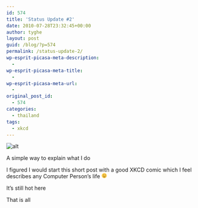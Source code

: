 ```yaml
---
id: 574
title: 'Status Update #2'
date: 2010-07-28T23:32:45+00:00
author: tyghe
layout: post
guid: /blog/?p=574
permalink: /status-update-2/
wp-esprit-picasa-meta-description:
  - 
wp-esprit-picasa-meta-title:
  - 
wp-esprit-picasa-meta-url:
  - 
original_post_id:
  - 574
categories:
  - thailand
tags:
  - xkcd
---
```

<div style="width: 597px" class="wp-caption aligncenter">
  <img title="Computer Problems" src="http://imgs.xkcd.com/comics/computer_problems.png" alt="alt" width="587" height="254" />
  
  <p class="wp-caption-text">
    A simple way to explain what I do
  </p>
</div>

I figured I would start this short post with a good XKCD comic which I feel describes any Computer Person&#8217;s life <img src="/wp-includes/images/smilies/simple-smile.png" alt=":)" class="wp-smiley" style="height: 1em; max-height: 1em;" />

It&#8217;s still hot here

That is all
